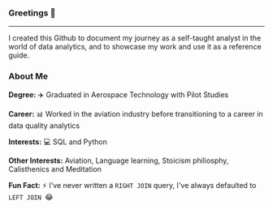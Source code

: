 ### Greetings 👋
____________________

I created this Github to document my journey as a self-taught analyst in the world of data analytics, and to showcase my work and use it as a reference guide.

### About Me

**Degree:** ✈️ Graduated in Aerospace Technology with Pilot Studies

**Career:** 📊 Worked in the aviation industry before transitioning to a career in data quality analytics

**Interests:** 💻 SQL and Python 

**Other Interests:** Aviation, Language learning, Stoicism philiosphy, Calisthenics and Meditation

**Fun Fact:** ⚡ I've never written a ```RIGHT JOIN``` query, I've always defaulted to ```LEFT JOIN ```😂


